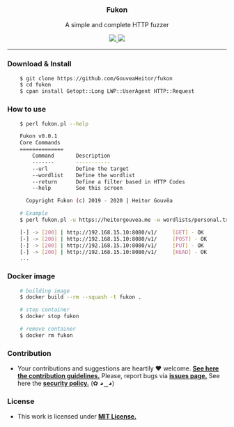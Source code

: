 <p align="center">
  <h3 align="center"><b>Fukon</b></h3>
  <p align="center">A simple and complete HTTP fuzzer</p>
  <p align="center">
    <a href="https://github.com/GouveaHeitor/security-spellbook/blob/master/LICENSE.md">
      <img src="https://img.shields.io/badge/license-MIT-blue.svg">
    </a>
    <a href="https://github.com/GouveaHeitor/security-spellbook/releases">
      <img src="https://img.shields.io/badge/version-0.1-blue.svg">
    </a>
  </p>
</p>

---

### Download & Install

```bash 
    $ git clone https://github.com/GouveaHeitor/fukon
    $ cd fukon
    $ cpan install Getopt::Long LWP::UserAgent HTTP::Request
```
### How to use

```bash
    $ perl fukon.pl --help

    Fukon v0.0.1
    Core Commands
    ==============
        Command       Description
        -------       -----------
        --url         Define the target
        --wordlist    Define the wordlist
        --return      Define a filter based in HTTP Codes
        --help        See this screen

      Copyright Fukon (c) 2019 - 2020 | Heitor Gouvêa

    # Example
    $ perl fukon.pl -u https://heitorgouvea.me -w wordlists/personal.txt --return 200

    [-] -> [200] | http://192.168.15.10:8080/v1/ 	 [GET] - OK
    [-] -> [200] | http://192.168.15.10:8080/v1/ 	 [POST] - OK
    [-] -> [200] | http://192.168.15.10:8080/v1/ 	 [PUT] - OK
    [-] -> [200] | http://192.168.15.10:8080/v1/ 	 [HEAD] - OK
    ...
```

### Docker image

```bash
    # building image
    $ docker build --rm --squash -t fukon .

    # stop container
    $ docker stop fukon

    # remove container
    $ docker rm fukon
```

### Contribution

- Your contributions and suggestions are heartily ♥ welcome. [**See here the contribution guidelines.**](/.github/CONTRIBUTING.md) Please, report bugs via [**issues page.**](https://github.com/GouveaHeitor/fukon/issues) See here the [**security policy.**](./github/SECURITY.md) (✿ ◕‿◕) 

### License

- This work is licensed under [**MIT License.**](https://github.com/GouveaHeitor/fukon/blob/master/LICENSE.md)